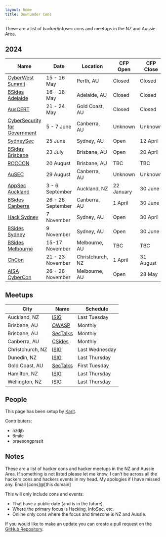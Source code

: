```yaml
---
layout: home
title: Downunder Cons
---
```


These are a list of hacker/infosec cons and meetups in the NZ and Aussie Area.

## 2024

| Name | Date | Location | CFP Open | CFP Close | Ticket On Sale |
| ---- | ---- | -------- | -------- | --------- | -------------- |
| [CyberWest Summit](https://www.cyberwestsummit.com.au/) | 15 - 16 May | Perth, AU | Closed | Closed | Now |
| [BSides Adelaide](https://bsidesadelaide.com.au/) | 16 - 18 May | Adelaide, AU | Closed | Closed | Now |
| [AusCERT](https://conference.auscert.org.au/) | 21 - 24 May | Gold Coast, AU | Closed | Closed | Now |
| [CyberSecurity for Government](https://cybersecgov.co/) | 5 - 7 June | Canberra, AU | Unknown | Unknown | Now |
| [SydneySec](https://aisasecuritydays.com.au/sydneysec) | 25 June | Sydney, AU | Open | 12 April | Now |
| [BSides Brisbane](https://bsidesbrisbane.com/) | 23 July | Brisbane, AU | Open | 20 April | Now |
| [ROCCON](https://www.realmsofcyber.com/) | 20 August | Brisbane, AU | TBC | TBC | TBC |
| [AuSEC](https://publicsectornetwork.com/event/australian-security-summit-ausec/) | 29 August | Canberra, AU | Unknown | Unknown | TBC |
| [AppSec Auckland](https://appsec.org.nz/conference/) | 3 - 6 September | Auckland, NZ | 22 January | 30 June | 1 April |
| [BSides Canberra](https://www.bsidesau.com.au/) | 26 - 28 September | Canberra, AU | 1 April | 30 June | Now |
| [Hack Sydney](https://www.hack.sydney/) | 7 November | Sydney, AU | Open | 30 April | Now |
| [BSides Sydney](https://bsides.sydney) | 9 November | Sydney, AU | Open | 30 June | Now |
| [BSides Melbourne](https://www.bsidesmelbourne.com/) | 15-17 November | Melbourne, AU | TBC | TBC | TBC|
| [ChCon](https://2024.chcon.nz/) | 21 - 23 November | Christchurch, NZ | 1 April | 31 August | 31 July |
| [AISA CyberCon](https://conference.aisa.org.au/QuickEventWebsitePortal/2024-australian-cyber-conference-melbourne/cfs-site) | 26 - 28 November | Melbourne, AU | Open | 28 May | Unknown |

## Meetups

| City | Name | Schedule |
| ---- | ---- | -------- |
| Auckland, NZ | [ISIG](https://isig.org.nz/) | Last Tuesday |
| Brisbane, AU | [OWASP](https://www.meetup.com/brisbane-owasp-meetup-group/) | Monthly |
| Brisbane, AU | [SecTalks](https://www.meetup.com/SecTalks-Brisbane/) | Monthly |
| Canberra, AU | [CSides](https://www.bsidesau.com.au/csides.html) | Monthly |
| Christchurch, NZ | [ISIG](https://www.meetup.com/isig-christchurch-nz/) | Last Wednesday |
| Dunedin, NZ | [ISIG](https://isig.org.nz/) | Last Thursday |
| Gold Coast, AU | [SecTalks](https://www.meetup.com/sectalks-goldcoast/) | First Tuesday |
| Hamilton, NZ | [ISIG](https://isig.org.nz/) | Last Thursday |
| Wellington, NZ | [ISIG](https://isig.org.nz/) | Last Thursday |

## People
This page has been setup by [Karit](https://www.karit.nz/).

Contributers:
* nzdjb
* 6mile
* praesongprasit

## Notes
These are a list of hacker cons and hacker meetups in the NZ and Aussie Area. If something is not listed please let me know, I can't be across all the hackers cons and hackers events in my head. My apologies if I have missed any. Email [cons]@[this domain]

This will only include cons and events:
* That have a public date (and is in the future).
* Where the primary focus is Hacking, InfoSec, etc.
* Online only cons where the focus and timezone is NZ and Aussie.

If you would like to make an update you can create a pull request on the [GitHub Repository](https://github.com/nzkarit/downundercons).
